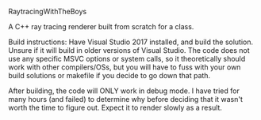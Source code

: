 RaytracingWithTheBoys

A C++ ray tracing renderer built from scratch for a class.

Build instructions: Have Visual Studio 2017 installed, and build the solution. 
Unsure if it will build in older versions of Visual Studio. The code does not use any specific MSVC options or system calls, so it theoretically should work with other compilers/OSs, but you will have to fuss with your own build solutions or makefile if you decide to go down that path.

After building, the code will ONLY work in debug mode. I have tried for many hours (and failed) to determine why before deciding that it wasn't worth the time to figure out. Expect it to render slowly as a result.
